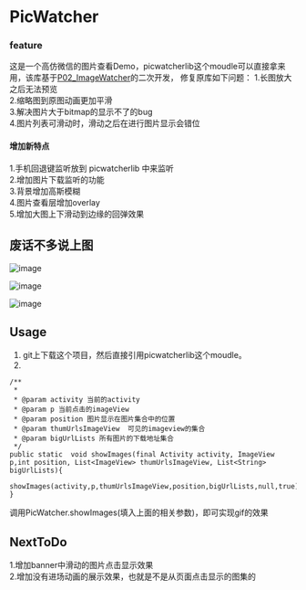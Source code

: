 # PicWatcher
### feature
这是一个高仿微信的图片查看Demo，picwatcherlib这个moudle可以直接拿来用，该库基于[P02_ImageWatcher](https://github.com/iielse/DemoProjects/tree/master/P02_ImageWatcher)的二次开发，
修复原库如下问题：
1.长图放大之后无法预览 <br />
2.缩略图到原图动画更加平滑 <br />
3.解决图片大于bitmap的显示不了的bug <br />
4.图片列表可滑动时，滑动之后在进行图片显示会错位 <br />
#### 增加新特点
1.手机回退键监听放到 picwatcherlib 中来监听 <br />
2.增加图片下载监听的功能 <br />
3.背景增加高斯模糊 <br />
4.图片查看层增加overlay <br />
5.增加大图上下滑动到边缘的回弹效果 <br />





## 废话不多说上图 <br />
![image](https://github.com/yuqiyich/PicWatcher/blob/master/art/art1.gif)

![image](https://github.com/yuqiyich/PicWatcher/blob/master/art/art2.gif)

![image](https://github.com/yuqiyich/PicWatcher/blob/master/art/art3.gif)


## Usage
  1.  git上下载这个项目，然后直接引用picwatcherlib这个moudle。
  2.
    /**
     *
     * @param activity 当前的activity
     * @param p 当前点击的imageView
     * @param position 图片显示在图片集合中的位置
     * @param thumUrlsImageView  可见的imageview的集合
     * @param bigUrlLists 所有图片的下载地址集合
     */
    public static  void showImages(final Activity activity, ImageView p,int position, List<ImageView> thumUrlsImageView, List<String> bigUrlLists){
        showImages(activity,p,thumUrlsImageView,position,bigUrlLists,null,true);
    }

  调用PicWatcher.showImages(填入上面的相关参数)，即可实现gif的效果

## NextToDo
1.增加banner中滑动的图片点击显示效果 <br />
2.增加没有进场动画的展示效果，也就是不是从页面点击显示的图集的
